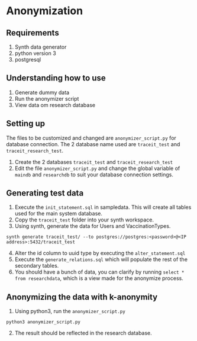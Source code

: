 # Anonymization
## Requirements
1. Synth data generator
2. python version 3
3. postgresql

## Understanding how to use
1. Generate dummy data
2. Run the anonymizer script
3. View data om research database

## Setting up 
The files to be customized and changed are ```anonymizer_script.py``` for database connection. The 2 database name used are ```traceit_test``` and ```traceit_research_test```.
1. Create the 2 databases ```traceit_test``` and ```traceit_research_test```
2. Edit the file ```anonymizer_script.py``` and change the global variable of ```maindb``` and ```researchdb``` to suit your database connection settings.

## Generating test data
1. Execute the ```init_statement.sql``` in sampledata. This will create all tables used for the main system database.
2. Copy the ```traceit_test``` folder into your synth workspace.
3. Using synth, generate the data for Users and VaccinationTypes.
```
synth generate traceit_test/ --to postgres://postgres:<password>@<IP address>:5432/traceit_test
```
4. Alter the id column to uuid type by executing the ```alter_statement.sql```
5. Execute the ```generate_relations.sql``` which will populate the rest of the secondary tables.
6. You should have a bunch of data, you can clarify by running ```select * from researchdata```, which is a view made for the anonymize process.

## Anonymizing the data with k-anonymity
1. Using python3, run the ```anonymizer_script.py```
```
python3 anonymizer_script.py
```
2. The result should be reflected in the research database.
